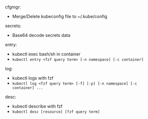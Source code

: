 cfgmgr:  
- Merge/Delete kubeconfig file to ~/.kube/config 
 
secrets:
- Base64 decode secrets data

entry:
- kubectl exec bash/sh in container
- `kubectl entry <fzf query term> [-n namespace] [-c container]`

log:
- kubectl logs with fzf
- `kubectl log <fzf query term> [-f] [-p] [-n namespace] [-c container] ...`

desc:
- kubectl describe with fzf
- `kubectl desc [resource] [fzf query term]`
